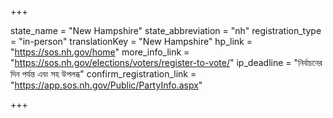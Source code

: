 +++

state_name = "New Hampshire"
state_abbreviation = "nh"
registration_type = "in-person"
translationKey = "New Hampshire"
hp_link = "https://sos.nh.gov/home"
more_info_link = "https://sos.nh.gov/elections/voters/register-to-vote/"
ip_deadline = "নির্বাচনের দিন পর্যন্ত এবং সহ উপলব্ধ"
confirm_registration_link = "https://app.sos.nh.gov/Public/PartyInfo.aspx"

+++
